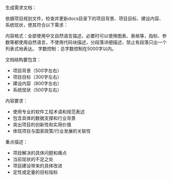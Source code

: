 生成需求文档：

依据项目规划文件，检查并更新docs目录下的项目背景、项目目标、建设内容、系统现状，使其符合以下需求：

内容格式：全部使用中文自然语言描述，必要时可以使用图表、表格等，指标、参数等都使用自然语言，不使用代码块描述，分段落详细描述，禁止有段落只出一个列表式地表达。
字数控制：总字数控制在5000字以内。

文档结构要包含：
- 项目背景（500字左右）
- 项目目标（300字左右）
- 建设内容（800字左右）
- 系统现状（500字左右）

内容要求：
- 使用专业的软件工程术语和规范表述
- 包含具体的数据支撑和行业背景
- 突出项目的创新性和实用价值
- 体现项目与国家政策/行业发展的关联性

重点描述：
- 项目解决的具体问题和痛点
- 当前现状的不足之处
- 项目建设带来的具体改进
- 定性或定量的目标指标
